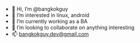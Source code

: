 - 👋 Hi, I’m @bangkokguy
- 👀 I’m interested in linux, android
- 🌱 I’m currently working as a BA
- 💞️ I’m looking to collaborate on anything interesting
- 📫 bangkokguy.dev@gmail.com

<!---
bangkokguy/bangkokguy is a ✨ special ✨ repository because its `README.md` (this file) appears on your GitHub profile.
You can click the Preview link to take a look at your changes.
--->
